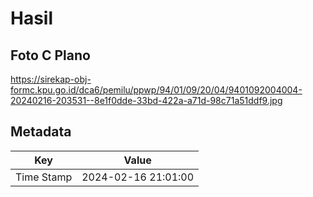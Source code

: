 # Hasil

## Foto C Plano

https://sirekap-obj-formc.kpu.go.id/dca6/pemilu/ppwp/94/01/09/20/04/9401092004004-20240216-203531--8e1f0dde-33bd-422a-a71d-98c71a51ddf9.jpg


## Metadata

| Key        | Value               |
| ---------- | ------------------- |
| Time Stamp | 2024-02-16 21:01:00 |



